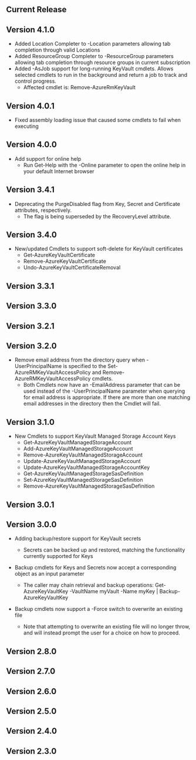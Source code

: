 <!--
    Please leave this section at the top of the change log.

    Changes for the current release should go under the section titled "Current Release", and should adhere to the following format:

    ## Current Release
    * Overview of change #1
        - Additional information about change #1
    * Overview of change #2
        - Additional information about change #2
        - Additional information about change #2
    * Overview of change #3
    * Overview of change #4
        - Additional information about change #4

    ## YYYY.MM.DD - Version X.Y.Z (Previous Release)
    * Overview of change #1
        - Additional information about change #1
-->
## Current Release

## Version 4.1.0
* Added Location Completer to -Location parameters allowing tab completion through valid Locations
* Added ResourceGroup Completer to -ResourceGroup parameters allowing tab completion through resource groups in current subscription
* Added -AsJob support for long-running KeyVault cmdlets. Allows selected cmdlets to run in the background and return a job to track and control progress.
    * Affected cmdlet is: Remove-AzureRmKeyVault

## Version 4.0.1
* Fixed assembly loading issue that caused some cmdlets to fail when executing

## Version 4.0.0
* Add support for online help
    - Run Get-Help with the -Online parameter to open the online help in your default Internet browser
    
## Version 3.4.1
* Deprecating the PurgeDisabled flag from Key, Secret and Certificate attributes, respectively.
  * The flag is being superseded by the RecoveryLevel attribute.

## Version 3.4.0
* New/updated Cmdlets to support soft-delete for KeyVault certificates
  * Get-AzureKeyVaultCertificate
  * Remove-AzureKeyVaultCertificate
  * Undo-AzureKeyVaultCertificateRemoval

## Version 3.3.1

## Version 3.3.0

## Version 3.2.1

## Version 3.2.0
* Remove email address from the directory query when -UserPrincipalName is specified to the Set-AzureRMKeyVaultAccessPolicy and Remove-AzureRMKeyVaultAccessPolicy cmdlets.
  - Both Cmdlets now have an -EmailAddress parameter that can be used instead of the -UserPrincipalName parameter when querying for email address is appropriate.  If there are more than one matching email addresses in the directory then the Cmdlet will fail.

## Version 3.1.0
* New Cmdlets to support KeyVault Managed Storage Account Keys
  * Get-AzureKeyVaultManagedStorageAccount
  * Add-AzureKeyVaultManagedStorageAccount
  * Remove-AzureKeyVaultManagedStorageAccount
  * Update-AzureKeyVaultManagedStorageAccount
  * Update-AzureKeyVaultManagedStorageAccountKey
  * Get-AzureKeyVaultManagedStorageSasDefinition
  * Set-AzureKeyVaultManagedStorageSasDefinition
  * Remove-AzureKeyVaultManagedStorageSasDefinition

## Version 3.0.1

## Version 3.0.0
* Adding backup/restore support for KeyVault secrets
    - Secrets can be backed up and restored, matching the functionality currently supported for Keys

* Backup cmdlets for Keys and Secrets now accept a corresponding object as an input parameter
    - The caller may chain retrieval and backup operations: Get-AzureKeyVaultKey -VaultName myVault -Name myKey | Backup-AzureKeyVaultKey

* Backup cmdlets now support a -Force switch to overwrite an existing file
    - Note that attempting to overwrite an existing file will no longer throw, and will instead prompt the user for a choice on how to proceed.

## Version 2.8.0

## Version 2.7.0

## Version 2.6.0

## Version 2.5.0

## Version 2.4.0

## Version 2.3.0
